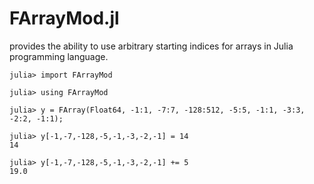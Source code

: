 FArrayMod.jl
============

provides the ability to use arbitrary starting indices for arrays in Julia programming language.

```jlcon
julia> import FArrayMod

julia> using FArrayMod

julia> y = FArray(Float64, -1:1, -7:7, -128:512, -5:5, -1:1, -3:3, -2:2, -1:1);

julia> y[-1,-7,-128,-5,-1,-3,-2,-1] = 14
14

julia> y[-1,-7,-128,-5,-1,-3,-2,-1] += 5
19.0
```
